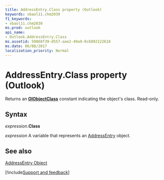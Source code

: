 ```yaml
---
title: AddressEntry.Class property (Outlook)
keywords: vbaol11.chm2039
f1_keywords:
- vbaol11.chm2039
ms.prod: outlook
api_name:
- Outlook.AddressEntry.Class
ms.assetid: 59868f39-d557-aae2-49a9-0c6892122618
ms.date: 06/08/2017
localization_priority: Normal
---
```



# AddressEntry.Class property (Outlook)

Returns an  **[OlObjectClass](Outlook.OlObjectClass.md)** constant indicating the object's class. Read-only.


## Syntax

_expression_.**Class**

_expression_ A variable that represents an [AddressEntry](Outlook.AddressEntry.md) object.


## See also


[AddressEntry Object](Outlook.AddressEntry.md)

[!include[Support and feedback](~/includes/feedback-boilerplate.md)]